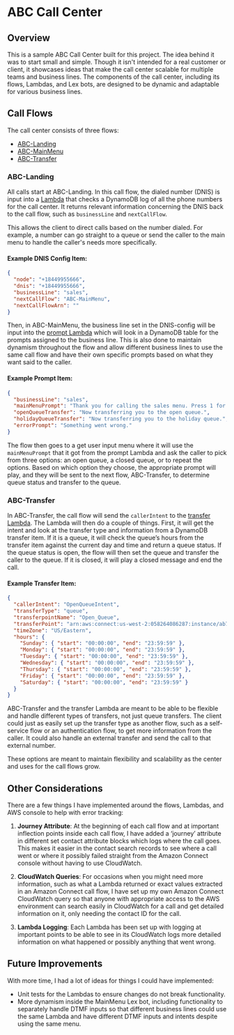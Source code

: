 # ABC Call Center

## Overview

This is a sample ABC Call Center built for this project. The idea behind it was to start small and simple. Though it isn't intended for a real customer or client, it showcases ideas that make the call center scalable for multiple teams and business lines. The components of the call center, including its flows, Lambdas, and Lex bots, are designed to be dynamic and adaptable for various business lines.

## Call Flows

The call center consists of three flows:

- [ABC-Landing](https://github.com/saucemills/abc-call-center/blob/main/contact_flows/ABC-Landing.png)
- [ABC-MainMenu](https://github.com/saucemills/abc-call-center/blob/main/contact_flows/ABC-MainMenu.png)
- [ABC-Transfer](https://github.com/saucemills/abc-call-center/blob/main/contact_flows/ABC-Transfer.png)

### ABC-Landing

All calls start at ABC-Landing. In this call flow, the dialed number (DNIS) is input into a [Lambda](https://github.com/saucemills/abc-call-center/blob/main/lambdas/dnis-config/lambda_function.py) that checks a DynamoDB log of all the phone numbers for the call center. It returns relevant information concerning the DNIS back to the call flow, such as `businessLine` and `nextCallFlow`.

This allows the client to direct calls based on the number dialed. For example, a number can go straight to a queue or send the caller to the main menu to handle the caller's needs more specifically.

#### Example DNIS Config Item:

```json
{
  "node": "+18449955666",
  "dnis": "+18449955666",
  "businessLine": "sales",
  "nextCallFlow": "ABC-MainMenu",
  "nextCallFlowArn": ""
}
```

Then, in ABC-MainMenu, the business line set in the DNIS-config will be input into the [prompt Lambda](https://github.com/saucemills/abc-call-center/blob/main/lambdas/prompt/lambda_function.py) which will look in a DynamoDB table for the prompts assigned to the business line. This is also done to maintain dynamism throughout the flow and allow different business lines to use the same call flow and have their own specific prompts based on what they want said to the caller.

#### Example Prompt Item:

```json
{
  "businessLine": "sales",
  "mainMenuPrompt": "Thank you for calling the sales menu. Press 1 for an open queue. Press 2 for a queue on holiday. Press 3 to Repeat the options.",
  "openQueueTransfer": "Now transferring you to the open queue.",
  "holidayQueueTransfer": "Now transferring you to the holiday queue.",
  "errorPrompt": "Something went wrong."
}
```

The flow then goes to a get user input menu where it will use the `mainMenuPrompt` that it got from the prompt Lambda and ask the caller to pick from three options: an open queue, a closed queue, or to repeat the options. Based on which option they choose, the appropriate prompt will play, and they will be sent to the next flow, ABC-Transfer, to determine queue status and transfer to the queue.

### ABC-Transfer

In ABC-Transfer, the call flow will send the `callerIntent` to the [transfer Lambda](https://github.com/saucemills/abc-call-center/blob/main/lambdas/transfer/lambda_function.py). The Lambda will then do a couple of things. First, it will get the intent and look at the transfer type and information from a DynamoDB transfer item. If it is a queue, it will check the queue’s hours from the transfer item against the current day and time and return a queue status. If the queue status is open, the flow will then set the queue and transfer the caller to the queue. If it is closed, it will play a closed message and end the call.

#### Example Transfer Item:

```json
{
  "callerIntent": "OpenQueueIntent",
  "transferType": "queue",
  "transferpointName": "Open_Queue",
  "transferPoint": "arn:aws:connect:us-west-2:058264086287:instance/ab726981-c854-43ad-8b06-bd7e651f7fe3/queue/19a8427d-b3ed-4217-acb0-78ff52d89bb2",
  "timeZone": "US/Eastern",
  "hours": {
    "Sunday": { "start": "00:00:00", "end": "23:59:59" },
    "Monday": { "start": "00:00:00", "end": "23:59:59" },
    "Tuesday": { "start": "00:00:00", "end": "23:59:59" },
    "Wednesday": { "start": "00:00:00", "end": "23:59:59" },
    "Thursday": { "start": "00:00:00", "end": "23:59:59" },
    "Friday": { "start": "00:00:00", "end": "23:59:59" },
    "Saturday": { "start": "00:00:00", "end": "23:59:59" }
  }
}
```

ABC-Transfer and the transfer Lambda are meant to be able to be flexible and handle different types of transfers, not just queue transfers. The client could just as easily set up the transfer type as another flow, such as a self-service flow or an authentication flow, to get more information from the caller. It could also handle an external transfer and send the call to that external number.

These options are meant to maintain flexibility and scalability as the center and uses for the call flows grow.

## Other Considerations

There are a few things I have implemented around the flows, Lambdas, and AWS console to help with error tracking:

1. **Journey Attribute**: At the beginning of each call flow and at important inflection points inside each call flow, I have added a ‘journey’ attribute in different set contact attribute blocks which logs where the call goes. This makes it easier in the contact search records to see where a call went or where it possibly failed straight from the Amazon Connect console without having to use CloudWatch.

2. **CloudWatch Queries**: For occasions when you might need more information, such as what a Lambda returned or exact values extracted in an Amazon Connect call flow, I have set up my own Amazon Connect CloudWatch query so that anyone with appropriate access to the AWS environment can search easily in CloudWatch for a call and get detailed information on it, only needing the contact ID for the call.

3. **Lambda Logging**: Each Lambda has been set up with logging at important points to be able to see in its CloudWatch logs more detailed information on what happened or possibly anything that went wrong.

## Future Improvements

With more time, I had a lot of ideas for things I could have implemented:

- Unit tests for the Lambdas to ensure changes do not break functionality.
- More dynamism inside the MainMenu Lex bot, including functionality to separately handle DTMF inputs so that different business lines could use the same Lambda and have different DTMF inputs and intents despite using the same menu.
